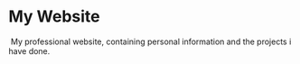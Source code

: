 ﻿# My Website
﻿
﻿My professional website, containing personal information and the projects i have done.
